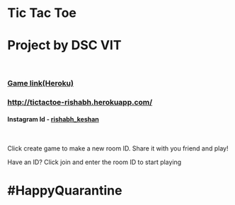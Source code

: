 # Tic Tac Toe

<h1>Project by DSC VIT</h1>
</br>
<h3><a href="http://tictactoe-rishabh.herokuapp.com/">Game link(Heroku)</a></h3>
<h3><a href="http://tictactoe-rishabh.herokuapp.com/">http://tictactoe-rishabh.herokuapp.com/</a></h3>
<h4> <p>Instagram Id - <a href="https://www.instagram.com/rishabh_keshan/">rishabh_keshan</a></h4>
  </br>
  <p>Click create game to make a new room ID. Share it with you friend and play!</p>
  <p>Have an ID? Click join and enter the room ID to start playing</p>
  
  # #HappyQuarantine
  

